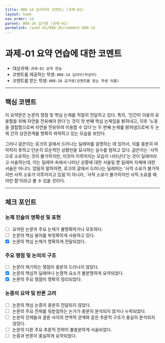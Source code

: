 ```yaml
---
title: 008-14 김리아의 코멘트c (과제-01) 
layout: home
nav_order: 14
parent: 008-26 김가영 (과제-01)
permalink: /asmt-01/008-26/comment-008-14
---
```


# 과제-01 요약 연습에 대한 코멘트

- 대상과제: `과제-01 요약 연습`
- 코멘트를 제공하는 학생: `008-14 김리아(작성자)` 
- 코멘트를 받는 학생: `008-26 김가영(코멘트를 받는 학생 이름)` 

---

## 핵심 코멘트

이 요약문은 논문의 쟁점 및 핵심 논제를 적절히 전달하고 있다. 특히, '인간이 이용의 유용함을 위해 자연을 전유해야 한다'는 것이 첫 번째 핵심 논제임을 밝혀내고, 이후 '노동을 결합함으로써 자연을 전유하여 이용할 수 있다'는 두 번째 논제를 밝혀냄으로써 두 논제 간의 상관관계를 명확히 파악하고 있는 모습을 보인다. 

그러나 글쓴이는 로크의 글에서 드러나는 딜레마를 설명하는 데 있어서, 이를 충분히 파악하지 못하고 단순히 모순적인 상황만을 묘사하는 실수를 범하고 있다. 글쓴이는 '사적으로 소유하는 것이 불가하지만, 이것이 이루어지는 모습이 나타난다'는 것이 딜레마라고 서술하는데, 이는 딜레마 속에서 나타난 상황에 대한 서술일 뿐 딜레마 자체에 대한 서술은 아니다. 엄밀히 말하자면, 로크의 글에서 드러나는 딜레마는 '사적 소유가 불가하지만 사적 소유가 이루어지고 있음'이 아니라, '사적 소유가 불가하지만 사적 소유를 해야만 함'이라고 볼 수 있을 것이다.

---

## 체크 포인트

### 논제 진술의 명확성 및 표현  
- [ ] 요약된 논문의 주요 논제가 불명확하거나 모호하다.  
- [ ] 논문의 핵심 용어를 부정확하게 사용하고 있다.  
- [x] 논문의 핵심 논제가 명확하게 전달되었다.  

### 주요 쟁점 및 논의의 구조  
- [ ] 논문이 제기하는 쟁점이 충분히 드러나지 않았다.  
- [x] 논문의 핵심적 딜레마나 논쟁적 요소가 불분명하게 요약되었다.  
- [x] 논문의 주요 쟁점이 명확히 정리되었다.  

### 논증의 요약 및 반론 고려  
- [ ] 논문의 핵심 논증이 충분히 전달되지 않았다.  
- [ ] 논문의 주요 전제를 뒷받침하는 논거가 충분히 분석되지 않거나 누락되었다.  
- [ ] 논문의 전제들과 결론 사이의 연역적 관계와 같은 추론적 구조가 충실히 분석되지 않았다.  
- [ ] 논문의 다른 주요 추론적 전략이 불충분하게 서술되었다.
- [ ] 논증과 반론이 충실하게 요약되었다. 
